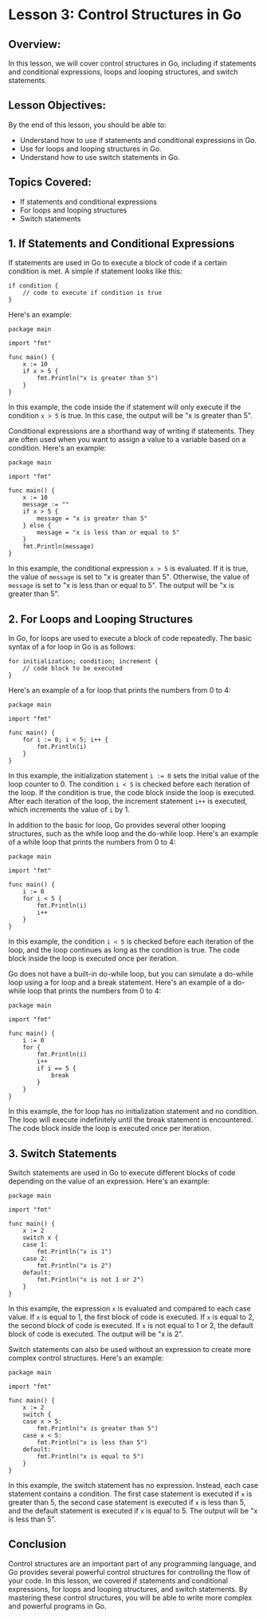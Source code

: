 # Lesson 3: Control Structures in Go

## Overview:

In this lesson, we will cover control structures in Go, including if statements and conditional expressions, loops and looping structures, and switch statements.

## Lesson Objectives:

By the end of this lesson, you should be able to:

-   Understand how to use if statements and conditional expressions in Go.
-   Use for loops and looping structures in Go.
-   Understand how to use switch statements in Go.

## Topics Covered:

-   If statements and conditional expressions
-   For loops and looping structures
-   Switch statements

## 1\. If Statements and Conditional Expressions

If statements are used in Go to execute a block of code if a certain condition is met. A simple if statement looks like this:


    if condition {
        // code to execute if condition is true
    }

Here's an example:

    package main

    import "fmt"

    func main() {
        x := 10
        if x > 5 {
            fmt.Println("x is greater than 5")
        }
    } 

In this example, the code inside the if statement will only execute if the condition `x > 5` is true. In this case, the output will be "x is greater than 5".

Conditional expressions are a shorthand way of writing if statements. They are often used when you want to assign a value to a variable based on a condition. Here's an example:


    package main

    import "fmt"

    func main() {
        x := 10
        message := ""
        if x > 5 {
            message = "x is greater than 5"
        } else {
            message = "x is less than or equal to 5"
        }
        fmt.Println(message)
    }

In this example, the conditional expression `x > 5` is evaluated. If it is true, the value of `message` is set to "x is greater than 5". Otherwise, the value of `message` is set to "x is less than or equal to 5". The output will be "x is greater than 5".

## 2\. For Loops and Looping Structures

In Go, for loops are used to execute a block of code repeatedly. The basic syntax of a for loop in Go is as follows:


    for initialization; condition; increment {
        // code block to be executed
    }

Here's an example of a for loop that prints the numbers from 0 to 4:


    package main

    import "fmt"

    func main() {
        for i := 0; i < 5; i++ {
            fmt.Println(i)
        }
    }

In this example, the initialization statement `i := 0` sets the initial value of the loop counter to 0. The condition `i < 5` is checked before each iteration of the loop. If the condition is true, the code block inside the loop is executed. After each iteration of the loop, the increment statement `i++` is executed, which increments the value of `i` by 1.

In addition to the basic for loop, Go provides several other looping structures, such as the while loop and the do-while loop. Here's an example of a while loop that prints the numbers from 0 to 4:


    package main

    import "fmt"

    func main() {
        i := 0
        for i < 5 {
            fmt.Println(i)
            i++
        }
    }

In this example, the condition `i < 5` is checked before each iteration of the loop, and the loop continues as long as the condition is true. The code block inside the loop is executed once per iteration.

Go does not have a built-in do-while loop, but you can simulate a do-while loop using a for loop and a break statement. Here's an example of a do-while loop that prints the numbers from 0 to 4:


    package main

    import "fmt"

    func main() {
        i := 0
        for {
            fmt.Println(i)
            i++
            if i == 5 {
                break
            }
        }
    }

In this example, the for loop has no initialization statement and no condition. The loop will execute indefinitely until the break statement is encountered. The code block inside the loop is executed once per iteration.

## 3\. Switch Statements

Switch statements are used in Go to execute different blocks of code depending on the value of an expression. Here's an example:


    package main

    import "fmt"

    func main() {
        x := 2
        switch x {
        case 1:
            fmt.Println("x is 1")
        case 2:
            fmt.Println("x is 2")
        default:
            fmt.Println("x is not 1 or 2")
        }
    } 

In this example, the expression `x` is evaluated and compared to each case value. If `x` is equal to 1, the first block of code is executed. If `x` is equal to 2, the second block of code is executed. If `x` is not equal to 1 or 2, the default block of code is executed. The output will be "x is 2".

Switch statements can also be used without an expression to create more complex control structures. Here's an example:

    package main

    import "fmt"

    func main() {
        x := 2
        switch {
        case x > 5:
            fmt.Println("x is greater than 5")
        case x < 5:
            fmt.Println("x is less than 5")
        default:
            fmt.Println("x is equal to 5")
        }
    } 

In this example, the switch statement has no expression. Instead, each case statement contains a condition. The first case statement is executed if `x` is greater than 5, the second case statement is executed if `x` is less than 5, and the default statement is executed if `x` is equal to 5. The output will be "x is less than 5".

## Conclusion

Control structures are an important part of any programming language, and Go provides several powerful control structures for controlling the flow of your code. In this lesson, we covered if statements and conditional expressions, for loops and looping structures, and switch statements. By mastering these control structures, you will be able to write more complex and powerful programs in Go.